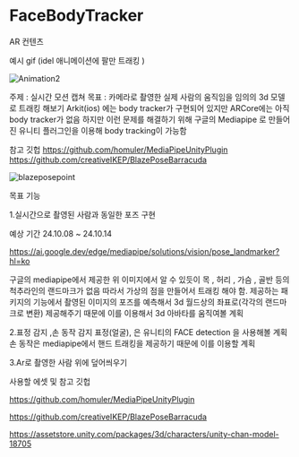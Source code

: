 # FaceBodyTracker
 AR 컨텐츠 


예시 gif (idel 애니메이션에 팔만 트래킹 )

![Animation2](https://github.com/user-attachments/assets/eec6d51d-2bdd-4c2a-ac23-7babd34f897d)

주제 : 실시간 모션 캡쳐 
목표 : 카메라로 촬영한 실제 사람의 움직임을 임의의 3d 모델로 트래킹 해보기
Arkit(ios) 에는 body tracker가 구현되어 있지만 
ARCore에는 아직 body tracker가 없음
하지만 이런 문제를 해결하기 위해 구글의 Mediapipe 로 
만들어진 유니티 플러그인을 이용해 body tracking이 가능함 

참고 깃헙
https://github.com/homuler/MediaPipeUnityPlugin
https://github.com/creativeIKEP/BlazePoseBarracuda


![blazeposepoint](https://github.com/user-attachments/assets/bd132184-7b09-4e80-a8d2-5be257c20b67)


목표 기능 

1.실시간으로 촬영된 사람과 동일한 포즈 구현

예상 기간 24.10.08 ~ 24.10.14

https://ai.google.dev/edge/mediapipe/solutions/vision/pose_landmarker?hl=ko

구글의 mediapipe에서 제공한  위 이미지에서 알 수 있듯이  목 , 허리 , 가슴 , 골반 등의 척추라인의 랜드마크가 없음 
따라서 가상의 점을 만들어서 트래킹 해야 함.
제공하는 패키지의 기능에서 촬영된 이미지의 포즈를 예측해서
 3d 월드상의 좌표로(각각의 랜드마크로 변환) 제공해주기 때문에 
이를 이용해서 3d 아바타를 움직여볼 계획


2.표정 감지 ,손 동작 감지
표정(얼굴), 은 유니티의 FACE detection 을 사용해볼 계획
손 동작은 mediapipe에서  핸드 트래킹을 제공하기 때문에 이를 이용할 계획 


3.Ar로 촬영한 사람 위에 덮어씌우기 










사용할 에셋 및 참고 깃헙

https://github.com/homuler/MediaPipeUnityPlugin

https://github.com/creativeIKEP/BlazePoseBarracuda

https://assetstore.unity.com/packages/3d/characters/unity-chan-model-18705

